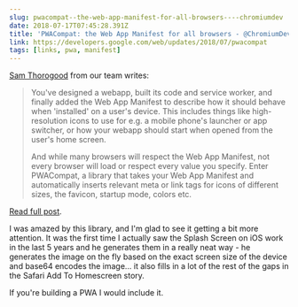 ```yaml
---
slug: pwacompat--the-web-app-manifest-for-all-browsers----chromiumdev
date: 2018-07-17T07:45:28.391Z
title: 'PWACompat: the Web App Manifest for all browsers - @ChromiumDev'
link: https://developers.google.com/web/updates/2018/07/pwacompat
tags: [links, pwa, manifest]
---
```

[Sam Thorogood](https://dev.to/samthor) from our team writes:

> You've designed a webapp, built its code and service worker, and finally added the Web App Manifest to describe how it should behave when 'installed' on a user's device. This includes things like high-resolution icons to use for e.g. a mobile phone's launcher or app switcher, or how your webapp should start when opened from the user's home screen.
> 
> And while many browsers will respect the Web App Manifest, not every browser will load or respect every value you specify. Enter PWACompat, a library that takes your Web App Manifest and automatically inserts relevant meta or link tags for icons of different sizes, the favicon, startup mode, colors etc.

[Read full post](https://developers.google.com/web/updates/2018/07/pwacompat).

I was amazed by this library, and I'm glad to see it getting a bit more attention. It was the first time I actually saw the Splash Screen on iOS work in the last 5 years and he generates them in a really neat way - he generates the image on the fly based on the exact screen size of the device and base64 encodes the image... it also fills in a lot of the rest of the gaps in the Safari Add To Homescreen story.

If you're building a PWA I would include it.
